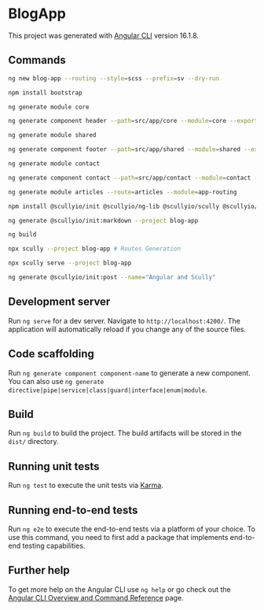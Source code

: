 # BlogApp

This project was generated with [Angular CLI](https://github.com/angular/angular-cli) version 16.1.8.

## Commands

```bash
ng new blog-app --routing --style=scss --prefix=sv --dry-run

npm install bootstrap

ng generate module core

ng generate component header --path=src/app/core --module=core --export

ng generate module shared

ng generate component footer --path=src/app/shared --module=shared --export

ng generate module contact

ng generate component contact --path=src/app/contact --module=contact --export --flat

ng generate module articles --route=articles --module=app-routing

npm install @scullyio/init @scullyio/ng-lib @scullyio/scully @scullyio/scully-plugin-puppeteer --force

ng generate @scullyio/init:markdown --project blog-app

ng build

npx scully --project blog-app # Routes Generation

npx scully serve --project blog-app

ng generate @scullyio/init:post --name="Angular and Scully"
```

## Development server

Run `ng serve` for a dev server. Navigate to `http://localhost:4200/`. The application will automatically reload if you change any of the source files.

## Code scaffolding

Run `ng generate component component-name` to generate a new component. You can also use `ng generate directive|pipe|service|class|guard|interface|enum|module`.

## Build

Run `ng build` to build the project. The build artifacts will be stored in the `dist/` directory.

## Running unit tests

Run `ng test` to execute the unit tests via [Karma](https://karma-runner.github.io).

## Running end-to-end tests

Run `ng e2e` to execute the end-to-end tests via a platform of your choice. To use this command, you need to first add a package that implements end-to-end testing capabilities.

## Further help

To get more help on the Angular CLI use `ng help` or go check out the [Angular CLI Overview and Command Reference](https://angular.io/cli) page.
